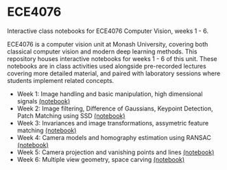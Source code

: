 # ECE4076
Interactive class notebooks for ECE4076 Computer Vision, weeks 1 - 6.

ECE4076 is a computer vision unit at Monash University, covering both classical computer vision and modern deep learning methods. This repository houses interactive notebooks for weeks 1 - 6 of this unit. These notebooks are in class activities used alongside pre-recorded lectures covering more detailed material, and paired with laboratory sessions where students implement related concepts.  

- Week 1: Image handling and basic manipulation, high dimensional signals [(notebook)](https://github.com/mgb45/ECE4076/blob/main/Week%201%20-%20Image%20handling%20and%20basic%20operations.ipynb)
- Week 2: Image filtering, Difference of Gaussians, Keypoint Detection, Patch Matching using SSD [(notebook)](https://github.com/mgb45/ECE4076/blob/main/Week%202%20-%20Image%20Filtering%20and%20Patch%20Matching.ipynb)
- Week 3: Invariances and image transformations, assymetric feature matching [(notebook)](https://github.com/mgb45/ECE4076/blob/main/Week%203%20-%20Invariances%20and%20Trees.ipynb)
- Week 4: Camera models and homography estimation using RANSAC [(notebook)](https://github.com/mgb45/ECE4076/blob/main/Week%204%20-%20Camera%20models%20and%20homographies.ipynb)
- Week 5: Camera projection and vanishing points and lines [(notebook)](https://github.com/mgb45/ECE4076/blob/main/Week%205%20-%20Vanishing%20points%20and%20lines.ipynb)
- Week 6: Multiple view geometry, space carving [(notebook)](https://github.com/mgb45/ECE4076/blob/main/Week%206%20-%20Stereo%20vision%20and%20space%20carving.ipynb)

